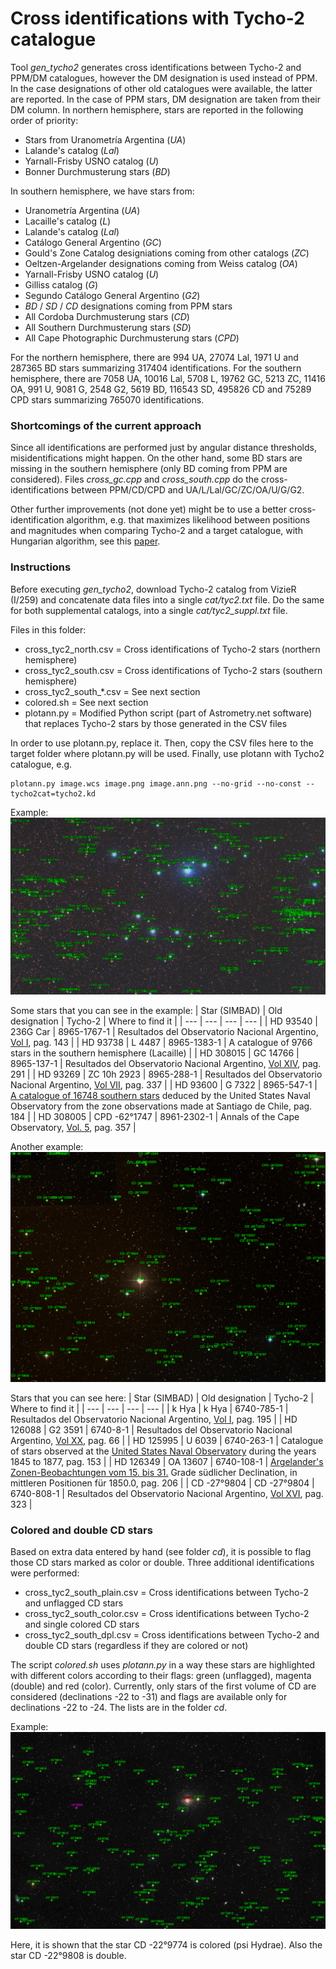 # Cross identifications with Tycho-2 catalogue

Tool *gen_tycho2* generates cross identifications between Tycho-2 and PPM/DM catalogues, however the DM designation is used instead of PPM. In the case designations of other old catalogues were available, the latter are reported. In the case of PPM stars, DM designation are taken from their DM column. In northern hemisphere, stars are reported in the following order of priority:
- Stars from Uranometría Argentina (*UA*)
- Lalande's catalog (*Lal*)
- Yarnall-Frisby USNO catalog (*U*)
- Bonner Durchmusterung stars (*BD*)

In southern hemisphere, we have stars from:
- Uranometría Argentina (*UA*)
- Lacaille's catalog (*L*)
- Lalande's catalog (*Lal*)
- Catálogo General Argentino (*GC*)
- Gould's Zone Catalog designiations coming from other catalogs (*ZC*)
- Oeltzen-Argelander designations coming from Weiss catalog (*OA*)
- Yarnall-Frisby USNO catalog (*U*)
- Gilliss catalog (*G*)
- Segundo Catálogo General Argentino (*G2*)
- *BD* / *SD* / *CD* designations coming from PPM stars
- All Cordoba Durchmusterung stars (*CD*)
- All Southern Durchmusterung stars (*SD*)
- All Cape Photographic Durchmusterung stars (*CPD*)

For the northern hemisphere, there are 994 UA, 27074 Lal, 1971 U and 287365 BD stars summarizing 317404 identifications.
For the southern hemisphere, there are 7058 UA, 10016 Lal, 5708 L, 19762 GC, 5213 ZC, 11416 OA, 991 U, 9081 G, 2548 G2, 5619 BD, 116543 SD, 495826 CD and 75289 CPD stars summarizing 765070 identifications.

### Shortcomings of the current approach

Since all identifications are performed just by angular distance thresholds, misidentifications might happen. On the other hand, some BD stars are
missing in the southern hemisphere (only BD coming from PPM are considered).
Files *cross_gc.cpp* and *cross_south.cpp* do the cross-identifications between PPM/CD/CPD and UA/L/Lal/GC/ZC/OA/U/G/G2.

Other further improvements (not done yet) might be to use a better
cross-identification algorithm, e.g. that maximizes likelihood between positions
and magnitudes when comparing Tycho-2 and a target catalogue, with Hungarian
algorithm, see this [paper](https://doi.org/10.1016/j.endm.2018.07.005).

### Instructions

Before executing *gen_tycho2*, download Tycho-2 catalog from VizieR (I/259) and concatenate data files into a single *cat/tyc2.txt* file. Do the same for both supplemental catalogs, into a single *cat/tyc2_suppl.txt* file.

Files in this folder:
- cross_tyc2_north.csv = Cross identifications of Tycho-2 stars (northern hemisphere)
- cross_tyc2_south.csv = Cross identifications of Tycho-2 stars (southern hemisphere)
- cross_tyc2_south_*.csv = See next section
- colored.sh = See next section
- plotann.py = Modified Python script (part of Astrometry.net software) that replaces Tycho-2 stars by those generated in the CSV files

In order to use plotann.py, replace it. Then, copy the CSV files here to the target folder where plotann.py will be used. Finally, use plotann with Tycho2 catalogue, e.g.
```
plotann.py image.wcs image.png image.ann.png --no-grid --no-const --tycho2cat=tycho2.kd
```

Example:
![Alt text](C102.png?raw=true "Southern Pleyades")

Some stars that you can see in the example:
| Star (SIMBAD) | Old designation | Tycho-2 | Where to find it |
| --- | --- | --- | --- |
| HD 93540 | 236G Car | 8965-1767-1 | Resultados del Observatorio Nacional Argentino, [Vol I](https://articles.adsabs.harvard.edu/cgi-bin/iarticle_query?journal=RNAO.&volume=0001&type=SCREEN_THMB), pag. 143 |
| HD 93738 | L 4487 | 8965-1383-1 | A catalogue of 9766 stars in the southern hemisphere (Lacaille) |
| HD 308015 | GC 14766 | 8965-137-1 | Resultados del Observatorio Nacional Argentino, [Vol XIV](https://articles.adsabs.harvard.edu/cgi-bin/iarticle_query?journal=RNAO.&volume=0014&type=SCREEN_THMB), pag. 291 |
| HD 93269 | ZC 10h 2923 | 8965-288-1 | Resultados del Observatorio Nacional  Argentino, [Vol VII](https://articles.adsabs.harvard.edu/cgi-bin/iarticle_query?journal=RNAO.&volume=0007&type=SCREEN_THMB), pag. 337 |
| HD 93600 | G 7322 | 8965-547-1 | [A catalogue of 16748 southern stars](https://archive.org/details/catalogueof1674800unitrich/catalogueof1674800unitrich/) deduced by the United States Naval Observatory from the zone observations made at Santiago de Chile, pag. 184 |
| HD 308005 | CPD -62°1747 | 8961-2302-1 | Annals of the Cape Observatory, [Vol. 5](https://articles.adsabs.harvard.edu/cgi-bin/iarticle_query?journal=AnCap&volume=0005&type=SCREEN_THMB), pag. 357 |

Another example:
![Alt text](51Hya.png?raw=true "51 Hya")

Stars that you can see here:
| Star (SIMBAD) | Old designation | Tycho-2 | Where to find it |
| --- | --- | --- | --- |
| k Hya | k Hya | 6740-785-1 | Resultados del Observatorio Nacional Argentino, [Vol I](https://articles.adsabs.harvard.edu/cgi-bin/iarticle_query?journal=RNAO.&volume=0001&type=SCREEN_THMB), pag. 195 |
| HD 126088 | G2 3591 | 6740-8-1 | Resultados del Observatorio Nacional Argentino, [Vol XX](https://articles.adsabs.harvard.edu/cgi-bin/iarticle_query?journal=RNAO.&volume=0020&type=SCREEN_THMB), pag. 66 |
| HD 125995 | U 6039 | 6740-263-1 | Catalogue of stars observed at the [United States Naval Observatory](https://archive.org/details/cataloguestarsus00unitrich/cataloguestarsus00unitrich/) during the years 1845 to 1877, pag. 153 |
| HD 126349 | OA 13607 | 6740-108-1 | [Argelander's Zonen-Beobachtungen vom 15. bis 31.](https://babel.hathitrust.org/cgi/pt?id=uc1.$b524535&seq=278) Grade südlicher Declination, in mittleren Positionen für 1850.0, pag. 206 |
| CD -27°9804 | CD -27°9804 | 6740-808-1 | Resultados del Observatorio Nacional Argentino, [Vol XVI](https://articles.adsabs.harvard.edu/cgi-bin/iarticle_query?journal=RNAO.&volume=0016&type=SCREEN_THMB), pag. 323 |

### Colored and double CD stars

Based on extra data entered by hand (see folder *cd*), it is possible to flag those CD stars marked as color or double. Three additional identifications were performed:
- cross_tyc2_south_plain.csv = Cross identifications between Tycho-2 and unflagged CD stars
- cross_tyc2_south_color.csv = Cross identifications between Tycho-2 and single colored CD stars
- cross_tyc2_south_dpl.csv = Cross identifications between Tycho-2 and double CD stars (regardless if they are colored or not)

The script *colored.sh* uses *plotann.py* in a way these stars are highlighted with different colors according to their flags: green (unflagged), magenta (double) and red (color).
Currently, only stars of the first volume of CD are considered (declinations -22 to -31) and flags are available only for declinations -22 to -24. The lists are in the folder *cd*.

Example:
![Alt text](NGC4993.png?raw=true "NGC4993")

Here, it is shown that the star CD -22°9774 is colored (psi Hydrae). Also the star CD -22°9808 is double.
